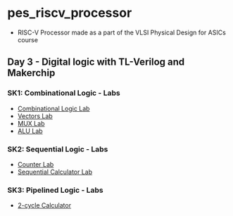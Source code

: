 # pes_riscv_processor
- RISC-V Processor made as a part of the VLSI Physical Design for ASICs course

## Day 3 - Digital logic with TL-Verilog and Makerchip
### SK1: Combinational Logic - Labs
- [Combinational Logic Lab](https://makerchip.com/sandbox/0jRfjh5zP/0mwhjR8)
- [Vectors Lab](https://makerchip.com/sandbox/0jRfjh5zP/0qjh874)
- [MUX Lab](https://makerchip.com/sandbox/0jRfjh5zP/0vgh7yK)
- [ALU Lab](https://makerchip.com/sandbox/0jRfjh5zP/0wjhGR8)

### SK2: Sequential Logic - Labs
- [Counter Lab](https://makerchip.com/sandbox/0jRfjh5zP/02RhpEB)
- [Sequential Calculator Lab](https://makerchip.com/sandbox/0jRfjh5zP/0wjhGy8)

### SK3: Pipelined Logic - Labs
- [2-cycle Calculator]()